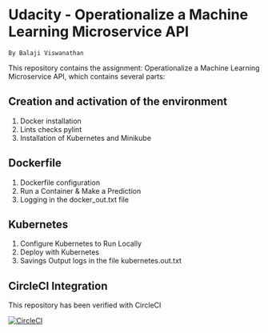 # Udacity - Operationalize a Machine Learning Microservice API

    By Balaji Viswanathan

This repository contains the assignment: Operationalize a Machine Learning Microservice API, which contains several parts:

## Creation and activation of the environment

 1. Docker installation
 3. Lints checks pylint
 4. Installation of Kubernetes and Minikube

## Dockerfile

 1. Dockerfile configuration 
 2. Run a Container & Make a Prediction 
 3. Logging in the docker_out.txt file

## Kubernetes

 1. Configure Kubernetes to Run Locally 
 2. Deploy with Kubernetes
 3. Savings Output logs in the file kubernetes.out.txt

## CircleCI Integration

This repository has been verified with CircleCI

[![CircleCI](https://circleci.com/gh/balajiudacity/myudacitymachinelearningproject.svg?style=svg)](https://circleci.com/gh/balajiudacity/myudacitymachinelearningproject)
